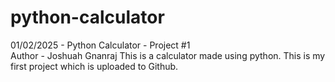 # python-calculator <br>
01/02/2025 - Python Calculator - Project #1<br>
Author - Joshuah Gnanraj
This is a calculator made using python. This is my first project which is uploaded to Github.